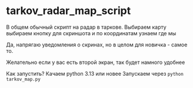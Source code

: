 # tarkov_radar_map_script
В общем обычный скрипт на радар в таркове.
Выбираем карту
выбираем кнопку для скриншота и по координатам узнаем где мы

Да, напрягаю уведомления о скринах, но в целом для новичка - самое то. 

Желательно если у вас есть второй экран, так будет намного удобнее

Как запустить?
Качаем python 3.13 или новее
Запускаем через ```python tarkov_map.py``` 
